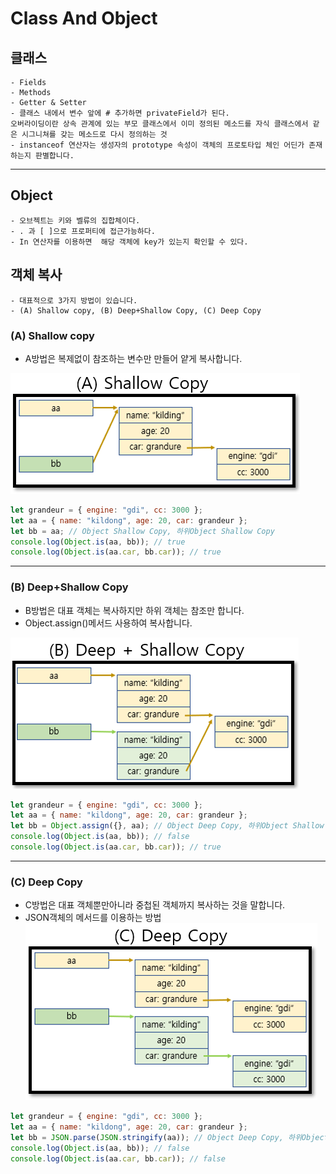 # Class And Object

## 클래스

    - Fields
    - Methods
    - Getter & Setter
    - 클래스 내에서 변수 앞에 # 추가하면 privateField가 된다.
    오버라이딩이란 상속 관계에 있는 부모 클래스에서 이미 정의된 메소드를 자식 클래스에서 같은 시그니쳐를 갖는 메소드로 다시 정의하는 것
    - instanceof 연산자는 생성자의 prototype 속성이 객체의 프로토타입 체인 어딘가 존재하는지 판별합니다.

---

## Object

    - 오브젝트는 키와 벨류의 집합체이다.
    - . 과 [ ]으로 프로퍼티에 접근가능하다.
    - In 연산자를 이용하면  해당 객체에 key가 있는지 확인할 수 있다.

## 객체 복사

    - 대표적으로 3가지 방법이 있습니다.
    - (A) Shallow copy, (B) Deep+Shallow Copy, (C) Deep Copy

### (A) Shallow copy

- A방법은 복제없이 참조하는 변수만 만들어 얕게 복사합니다.

<!-- image -->

![image description](/imgs/shallowCopy.png)

```js
let grandeur = { engine: "gdi", cc: 3000 };
let aa = { name: "kildong", age: 20, car: grandeur };
let bb = aa; // Object Shallow Copy, 하위Object Shallow Copy
console.log(Object.is(aa, bb)); // true
console.log(Object.is(aa.car, bb.car)); // true
```

---

### (B) Deep+Shallow Copy

- B방법은 대표 객체는 복사하지만 하위 객체는 참조만 합니다.
- Object.assign()메서드 사용하여 복사합니다.

<!-- image -->

![image description](/imgs/DeepShallowCopy.png)

```js
let grandeur = { engine: "gdi", cc: 3000 };
let aa = { name: "kildong", age: 20, car: grandeur };
let bb = Object.assign({}, aa); // Object Deep Copy, 하위Object Shallow Copy
console.log(Object.is(aa, bb)); // false
console.log(Object.is(aa.car, bb.car)); // true
```

---

### (C) Deep Copy

- C방법은 대표 객체뿐만아니라 중첩된 객체까지 복사하는 것을 말합니다.
- JSON객체의 메서드를 이용하는 방법
  <!-- image -->
  ![image description](/imgs/DeepCopy.png)

```js
let grandeur = { engine: "gdi", cc: 3000 };
let aa = { name: "kildong", age: 20, car: grandeur };
let bb = JSON.parse(JSON.stringify(aa)); // Object Deep Copy, 하위Object Deep Copy
console.log(Object.is(aa, bb)); // false
console.log(Object.is(aa.car, bb.car)); // false
```
